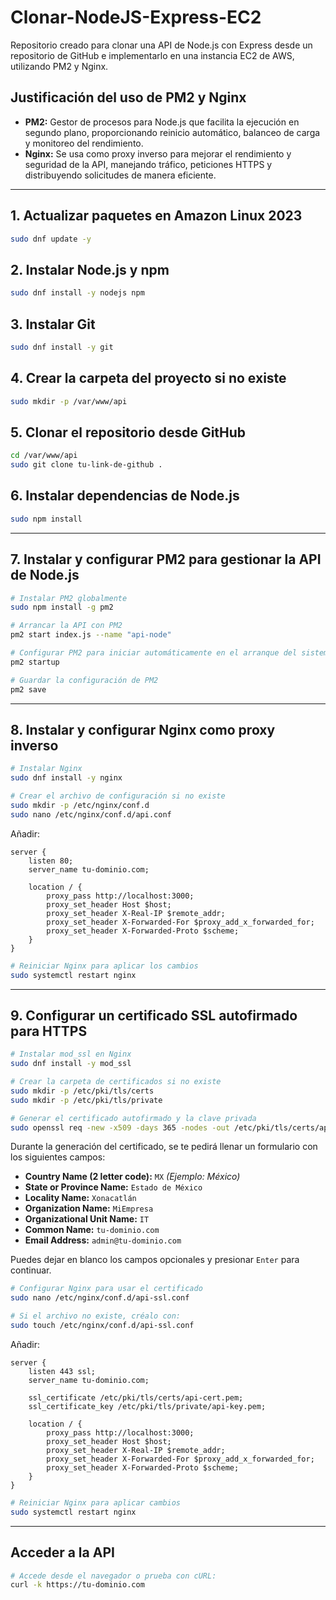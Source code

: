 # **Clonar-NodeJS-Express-EC2**

Repositorio creado para clonar una API de Node.js con Express desde un repositorio de GitHub e implementarlo en una instancia EC2 de AWS, utilizando PM2 y Nginx.

## **Justificación del uso de PM2 y Nginx**
- **PM2:** Gestor de procesos para Node.js que facilita la ejecución en segundo plano, proporcionando reinicio automático, balanceo de carga y monitoreo del rendimiento.
- **Nginx:** Se usa como proxy inverso para mejorar el rendimiento y seguridad de la API, manejando tráfico, peticiones HTTPS y distribuyendo solicitudes de manera eficiente.

---

## **1. Actualizar paquetes en Amazon Linux 2023**
```sh
sudo dnf update -y
```

## **2. Instalar Node.js y npm**
```sh
sudo dnf install -y nodejs npm
```

## **3. Instalar Git**
```sh
sudo dnf install -y git
```

## **4. Crear la carpeta del proyecto si no existe**
```sh
sudo mkdir -p /var/www/api
```

## **5. Clonar el repositorio desde GitHub**
```sh
cd /var/www/api
sudo git clone tu-link-de-github .
```

## **6. Instalar dependencias de Node.js**
```sh
sudo npm install
```

---

## **7. Instalar y configurar PM2 para gestionar la API de Node.js**
```sh
# Instalar PM2 globalmente
sudo npm install -g pm2

# Arrancar la API con PM2
pm2 start index.js --name "api-node"

# Configurar PM2 para iniciar automáticamente en el arranque del sistema
pm2 startup

# Guardar la configuración de PM2
pm2 save
```

---

## **8. Instalar y configurar Nginx como proxy inverso**
```sh
# Instalar Nginx
sudo dnf install -y nginx

# Crear el archivo de configuración si no existe
sudo mkdir -p /etc/nginx/conf.d
sudo nano /etc/nginx/conf.d/api.conf
```

Añadir:
```nginx
server {
    listen 80;
    server_name tu-dominio.com;

    location / {
        proxy_pass http://localhost:3000;
        proxy_set_header Host $host;
        proxy_set_header X-Real-IP $remote_addr;
        proxy_set_header X-Forwarded-For $proxy_add_x_forwarded_for;
        proxy_set_header X-Forwarded-Proto $scheme;
    }
}
```

```sh
# Reiniciar Nginx para aplicar los cambios
sudo systemctl restart nginx
```

---

## **9. Configurar un certificado SSL autofirmado para HTTPS**
```sh
# Instalar mod_ssl en Nginx
sudo dnf install -y mod_ssl

# Crear la carpeta de certificados si no existe
sudo mkdir -p /etc/pki/tls/certs
sudo mkdir -p /etc/pki/tls/private

# Generar el certificado autofirmado y la clave privada
sudo openssl req -new -x509 -days 365 -nodes -out /etc/pki/tls/certs/api-cert.pem -keyout /etc/pki/tls/private/api-key.pem
```

Durante la generación del certificado, se te pedirá llenar un formulario con los siguientes campos:
- **Country Name (2 letter code):** `MX` *(Ejemplo: México)*
- **State or Province Name:** `Estado de México`
- **Locality Name:** `Xonacatlán`
- **Organization Name:** `MiEmpresa`
- **Organizational Unit Name:** `IT`
- **Common Name:** `tu-dominio.com`
- **Email Address:** `admin@tu-dominio.com`

Puedes dejar en blanco los campos opcionales y presionar `Enter` para continuar.

```sh
# Configurar Nginx para usar el certificado
sudo nano /etc/nginx/conf.d/api-ssl.conf

# Si el archivo no existe, créalo con:
sudo touch /etc/nginx/conf.d/api-ssl.conf
```

Añadir:
```nginx
server {
    listen 443 ssl;
    server_name tu-dominio.com;

    ssl_certificate /etc/pki/tls/certs/api-cert.pem;
    ssl_certificate_key /etc/pki/tls/private/api-key.pem;

    location / {
        proxy_pass http://localhost:3000;
        proxy_set_header Host $host;
        proxy_set_header X-Real-IP $remote_addr;
        proxy_set_header X-Forwarded-For $proxy_add_x_forwarded_for;
        proxy_set_header X-Forwarded-Proto $scheme;
    }
}
```

```sh
# Reiniciar Nginx para aplicar cambios
sudo systemctl restart nginx
```

---

## **Acceder a la API**
```sh
# Accede desde el navegador o prueba con cURL:
curl -k https://tu-dominio.com
```
